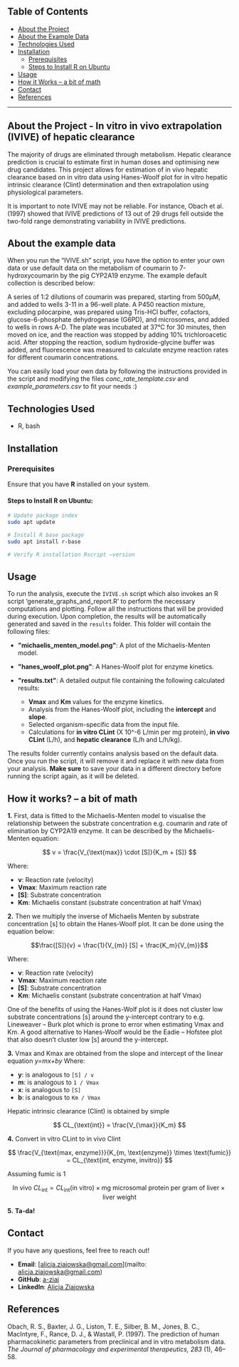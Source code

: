 ## Table of Contents
- [About the Project](#about-the-project)
- [About the Example Data](#about-the-example-data)
- [Technologies Used](#technologies-used)
- [Installation](#installation)
  - [Prerequisites](#prerequisites)
  - [Steps to Install R on Ubuntu](#steps-to-install-r-on-ubuntu)
- [Usage](#usage)
- [How it Works – a bit of math](#how-it-works--a-bit-of-math)
- [Contact](#contact)
- [References](#references)
---

## About the Project - In vitro in vivo extrapolation (IVIVE) of hepatic clearance

The majority of drugs are eliminated through metabolism. Hepatic clearance prediction is crucial to estimate first in human doses and optimising new drug candidates. This project allows for estimation of in vivo hepatic clearance based on in vitro data using Hanes-Woolf plot for in vitro hepatic intrinsic clearance (Clint) determination and then extrapolation using physiological parameters. 

It is important to note IVIVE may not be reliable. For instance, Obach et al. (1997) showed that IVIVE predictions of 13 out of 29 drugs fell outside the two-fold range demonstrating variability in IVIVE predictions.

## About the example data
When you run the “IVIVE.sh” script, you have the option to enter your own data or use default data on the metabolism of coumarin to 7-hydroxycoumarin by the pig CYP2A19 enzyme. The example default collection is described below:

A series of 1:2 dilutions of coumarin was prepared, starting from 500µM, and added to wells 3-11 in a 96-well plate. A P450 reaction mixture, excluding pilocarpine, was prepared using Tris-HCl buffer, cofactors, glucose-6-phosphate dehydrogenase (G6PD), and microsomes, and added to wells in rows A-D. The plate was incubated at 37°C for 30 minutes, then moved on ice, and the reaction was stopped by adding 10% trichloroacetic acid. After stopping the reaction, sodium hydroxide-glycine buffer was added, and fluorescence was measured to calculate enzyme reaction rates for different coumarin concentrations.

You can easily load your own data by following the instructions provided in the script and modifying the files *conc_rate_template.csv* and *example_parameters.csv*  to fit your needs :)

## Technologies Used
- R, bash

## Installation
### Prerequisites 
Ensure that you have **R** installed on your system. 
#### Steps to Install R on Ubuntu: 

```bash 
# Update package index 
sudo apt update 

# Install R base package 
sudo apt install r-base 

# Verify R installation Rscript –version
```
## Usage

To run the analysis, execute the `IVIVE.sh` script which also invokes an R script ‘generate_graphs_and_report.R’ to perform the necessary computations and plotting. Follow all the instructions that will be provided during execution. Upon completion, the results will be automatically generated and saved in the `results` folder. This folder will contain the following files:

- **"michaelis_menten_model.png"**: A plot of the Michaelis-Menten model.
- **"hanes_woolf_plot.png"**: A Hanes-Woolf plot for enzyme kinetics.
- **"results.txt"**: A detailed output file containing the following calculated results:
  
  - **Vmax** and **Km** values for the enzyme kinetics.
  - Analysis from the Hanes-Woolf plot, including the **intercept** and **slope**.
  - Selected organism-specific data from the input file.
  - Calculations for **in vitro CLint** (X 10^-6 L/min per mg protein), **in vivo CLint** (L/h), and **hepatic clearance** (L/h and L/h/kg).

The results folder currently contains analysis based on the default data. Once you run the script, it will remove it and replace it with new data from your analysis. **Make sure** to save your data in a different directory before running the script again, as it will be deleted.
## How it works? – a bit of math

**1.** First, data is fitted to the Michaelis-Menten model to visualise the relationship between the substrate concentration e.g. coumarin and rate of elimination by CYP2A19 enzyme. It can be described by the Michaelis-Menten equation: 

$$ v = \frac{V_{\text{max}} \cdot [S]}{K_m + [S]} $$

Where: 
- **v**: Reaction rate (velocity) 
- **Vmax**: Maximum reaction rate 
- **[S]**: Substrate concentration
 - **Km**: Michaelis constant (substrate concentration at half Vmax)

 
**2.** Then we multiply the inverse of Michaelis Menten by substrate concentration [s] to obtain the Hanes-Woolf plot. It can be done using the equation below:

$$\frac{[S]}{v} = \frac{1}{V_{m}} [S] + \frac{K_m}{V_{m}}$$

Where:
- **v**: Reaction rate (velocity) 
- **Vmax**: Maximum reaction rate 
- **[S]**: Substrate concentration
 - **Km**: Michaelis constant (substrate concentration at half Vmax)

One of the benefits of using the Hanes-Wolf plot is it does not cluster low substrate concentrations [s] around the y-intercept contrary to e.g. Lineweaver – Burk plot which is prone to error when estimating Vmax and Km. A good alternative to Hanes-Woolf would be the Eadie – Hofstee plot that also doesn’t cluster low [s] around the y-intercept.

**3.** Vmax and Kmax are obtained from the slope and intercept of the linear equation *y=mx+by*
Where:
- **y**: is analogous to `[S] / v`
- **m**: is analogous to `1 / Vmax`
- **x**: is analogous to `[S]`
- **b**: is analogous to `Km / Vmax`

Hepatic intrinsic clearance (Clint) is obtained by simple

$$ CL_{\text{int}} = \frac{V_{\max}}{K_m} $$

**4.** Convert in vitro CLint to in vivo Clint
   
$$ \frac{V_{\text{max, enzyme}}}{K_{m, \text{enzyme}} \times \text{fumic}} = CL_{\text{int, enzyme, invitro}} $$

Assuming fumic is 1

$$ \text{In vivo } CL_{\text{int}} = CL_{\text{int}}(\text{in vitro}) \times \text{mg microsomal protein per gram of liver} \times \text{liver weight} $$

**5.** **Ta-da!**

## Contact
If you have any questions, feel free to reach out! 
- **Email**: [alicja.ziajowska@gmail.com](mailto: alicja.ziajowska@gmail.com) 
- **GitHub**: [a-ziaj](https://github.com/a-ziaj) 
- **LinkedIn**: [Alicja Ziajowska]( https://www.linkedin.com/in/alicja-ziajowska-b8a977180/)

## References
Obach, R. S., Baxter, J. G., Liston, T. E., Silber, B. M., Jones, B. C., MacIntyre, F., Rance, D. J., & Wastall, P. (1997). The prediction of human pharmacokinetic parameters from preclinical and in vitro metabolism data. *The Journal of pharmacology and experimental therapeutics, 283* (1), 46–58.
